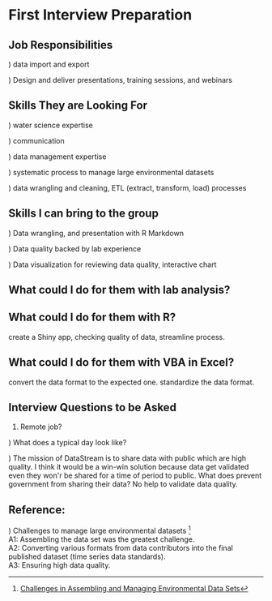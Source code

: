 # First Interview Preparation


## Job Responsibilities  
) data import and export

) Design and deliver presentations, training sessions, and webinars


## Skills They are Looking For
) water science expertise

) communication

) data management expertise

) systematic process to manage large environmental datasets

) data wrangling and cleaning, ETL (extract, transform, load) processes


## Skills I can bring to the group
) Data wrangling, and presentation with R Markdown

) Data quality backed by lab experience

) Data visualization for reviewing data quality, interactive chart


## What could I do for them with lab analysis?


## What could I do for them with R?
create a Shiny app, checking quality of data, streamline process.


## What could I do for them with VBA in Excel?
convert the data format to the expected one. standardize the data format.


## Interview Questions to be Asked
1) Remote job?  

) What does a typical day look like?  

) The mission of DataStream is to share data with public which are high quality.  I think it would be a win-win solution because data get validated even they won'r be shared for a time of period to public.  What does prevent government from sharing their data?  No help to validate data quality.




## Reference:
) Challenges to manage large environmental datasets [^1]  
A1: Assembling the data set was the greatest challenge.  
A2: Converting various formats from data contributors into the final published dataset (time series data standards).  
A3: Ensuring high data quality.   

[^1]: [Challenges in Assembling and Managing Environmental Data Sets](https://eos.org/editors-vox/challenges-in-assembling-and-managing-environmental-data-sets)

